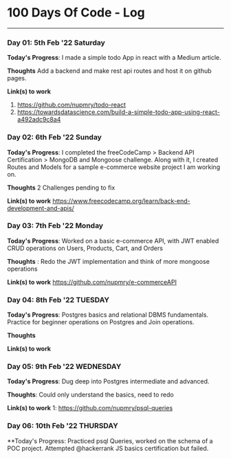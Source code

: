 # 100 Days Of Code - Log

<!-- ### Day 0: February 30, 2016 (Example 1)
##### (delete me or comment me out)

**Today's Progress**: Fixed CSS, worked on canvas functionality for the app.

**Thoughts:** I really struggled with CSS, but, overall, I feel like I am slowly getting better at it. Canvas is still new for me, but I managed to figure out some basic functionality.

**Link to work:** [Calculator App](http://www.example.com)

### Day 0: February 30, 2016 (Example 2)
##### (delete me or comment me out)

**Today's Progress**: Fixed CSS, worked on canvas functionality for the app.

**Thoughts**: I really struggled with CSS, but, overall, I feel like I am slowly getting better at it. Canvas is still new for me, but I managed to figure out some basic functionality.

**Link(s) to work**: [Calculator App](http://www.example.com)

 -->
<!-- ### Day 1: June 27, Monday

**Today's Progress**: I've gone through many exercises on FreeCodeCamp.

**Thoughts** I've recently started coding, and it's a great feeling when I finally solve an algorithm challenge after a lot of attempts and hours spent.

**Link(s) to work**
1. [Find the Longest Word in a String](https://www.freecodecamp.com/challenges/find-the-longest-word-in-a-string)
2. [Title Case a Sentence](https://www.freecodecamp.com/challenges/title-case-a-sentence) -->

----------------------------------------------------------------------------------------------------------------------------------------------------

### Day 01: 5th Feb '22 Saturday

**Today's Progress**: I made a simple todo App in react with a Medium article.

**Thoughts** Add a backend and make rest api routes and host it on github pages.

**Link(s) to work**
1. https://github.com/nupmry/todo-react
2. https://towardsdatascience.com/build-a-simple-todo-app-using-react-a492adc9c8a4

### Day 02: 6th Feb '22 Sunday

**Today's Progress**: I completed the freeCodeCamp > Backend API Certification > MongoDB and Mongoose challenge.
                      Along with it, I created Routes and Models for a sample e-commerce website project I am working on.

**Thoughts** 2 Challenges pending to fix

**Link(s) to work**
https://www.freecodecamp.org/learn/back-end-development-and-apis/

### Day 03: 7th Feb '22 Monday

**Today's Progress**: Worked on a basic e-commerce API, with JWT enabled CRUD operations on Users, Products, Cart, and Orders

**Thoughts** : Redo the JWT implementation and think of more mongoose operations

**Link(s) to work**
https://github.com/nupmry/e-commerceAPI

### Day 04: 8th Feb '22 TUESDAY

**Today's Progress**: Postgres basics and relational DBMS fundamentals. Practice for beginner operations on Postgres and Join operations.

**Thoughts** 

**Link(s) to work**

### Day 05: 9th Feb '22 WEDNESDAY

**Today's Progress**: Dug deep into Postgres intermediate and advanced.

**Thoughts**: Could only understand the basics, need to redo

**Link(s) to work**
1: https://github.com/nupmry/psql-queries

### Day 06: 10th Feb '22 THURSDAY
**Today's Progress: Practiced psql Queries, worked on the schema of a POC project. Attempted @hackerrank JS basics certification but failed.
